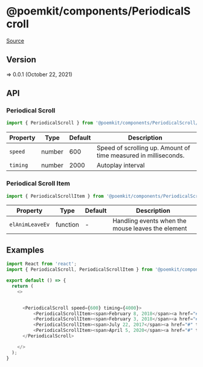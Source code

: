 # @poemkit/components/PeriodicalScroll

[Source](https://github.com/xizon/poemkit/tree/main/src/client/components/PeriodicalScroll)

## Version

=> 0.0.1 (October 22, 2021)

## API

### Periodical Scroll
```js
import { PeriodicalScroll } from '@poemkit/components/PeriodicalScroll/index.tsx';
```
| Property | Type | Default | Description |
| --- | --- | --- | --- |
| `speed` | number  | 600 | Speed of scrolling up. Amount of time measured in milliseconds. |
| `timing` | number  | 2000 | Autoplay interval |


### Periodical Scroll Item
```js
import { PeriodicalScrollItem } from '@poemkit/components/PeriodicalScroll/index.tsx';
```
| Property | Type | Default | Description |
| --- | --- | --- | --- |
| `elAnimLeaveEv` | function  | - | Handling events when the mouse leaves the element |




## Examples

```js
import React from 'react';
import { PeriodicalScroll, PeriodicalScrollItem } from '@poemkit/components/PeriodicalScroll/index.tsx';

export default () => {
  return (
    <>


      <PeriodicalScroll speed={600} timing={4000}>
          <PeriodicalScrollItem><span>February 8, 2018</span><a href="#" target="_blank">An underlying front-end system that makes it easy to extend and modify core files.</a></PeriodicalScrollItem>
          <PeriodicalScrollItem><span>February 3, 2018</span><a href="#" target="_blank">This spec is a living document that will be updated.</a></PeriodicalScrollItem>
          <PeriodicalScrollItem><span>July 22, 2017</span><a href="#" target="_blank">We continue to develop the tenets and specifics of this project.</a></PeriodicalScrollItem>
          <PeriodicalScrollItem><span>April 5, 2020</span><a href="#" target="_blank">Hello World! (Last)</a></PeriodicalScrollItem>
      </PeriodicalScroll>

    </>
  );
}

```